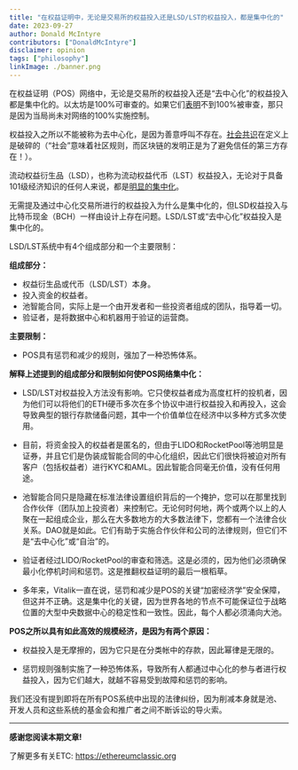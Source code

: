 ```yaml
---
title: "在权益证明中，无论是交易所的权益投入还是LSD/LST的权益投入，都是集中化的"
date: 2023-09-27
author: Donald McIntyre
contributors: ["DonaldMcIntyre"]
disclaimer: opinion
tags: ["philosophy"]
linkImage: ./banner.png
---
```


在权益证明（POS）网络中，无论是交易所的权益投入还是“去中心化”的权益投入都是集中化的。以太坊是100%可审查的。如果它们[表明](https://www.mevwatch.info/)不到100%被审查，那只是因为当局尚未对网络的100%实施控制。

权益投入之所以不能被称为去中心化，是因为善意呼叫不存在。[社会共识](https://ethereumclassic.org/blog/2023-01-25-ethereums-social-consensus-vs-ethereum-classics-code-is-law)在定义上是破碎的（“社会”意味着社区规则，而区块链的发明正是为了避免信任的第三方存在！）。

流动权益衍生品（LSD），也称为流动权益代币（LST）权益投入，无论对于具备101级经济知识的任何人来说，都是[明显的集中化](https://ethereumclassic.org/blog/2023-02-22-ethereum-classic-is-censorship-resistant-ethereum-is-not)。

无需提及通过中心化交易所进行的权益投入为什么是集中化的，但LSD权益投入与比特币现金（BCH）一样由设计上存在问题。LSD/LST或“去中心化”权益投入是集中化的。

LSD/LST系统中有4个组成部分和一个主要限制：

**组成部分：**

- 权益衍生品或代币（LSD/LST）本身。
- 投入资金的权益者。
- 池智能合同，实际上是一个由开发者和一些投资者组成的团队，指导着一切。
- 验证者，是将数据中心和机器用于验证的运营商。

**主要限制：**

- POS具有惩罚和减少的规则，强加了一种恐怖体系。

**解释上述提到的组成部分和限制如何使POS网络集中化：**

- LSD/LST对权益投入方法没有影响。它只使权益者成为高度杠杆的投机者，因为他们可以将他们的ETH硬币多次在多个协议中进行权益投入和再投入，这会导致典型的银行存款储备问题，其中一个价值单位在经济中以多种方式多次使用。

- 目前，将资金投入的权益者是匿名的，但由于LIDO和RocketPool等池明显是证券，并且它们是伪装成智能合同的中心化组织，因此它们很快将被迫对所有客户（包括权益者）进行KYC和AML。因此智能合同毫无价值，没有任何用途。

- 池智能合同只是隐藏在标准法律设置组织背后的一个掩护，您可以在那里找到合作伙伴（团队加上投资者）来控制它。无论何时何地，两个或两个以上的人聚在一起组成企业，那么在大多数地方的大多数法律下，您都有一个法律合伙关系。DAO就是如此。它们有助于实施合作伙伴和公司的法律规则，但它们不是“去中心化”或“自治”的。

- 验证者经过LIDO/RocketPool的审查和筛选。这是必须的，因为他们必须确保最小化停机时间和惩罚。这是推翻权益证明的最后一根稻草。

- 多年来，Vitalik一直在说，惩罚和减少是POS的关键“加密经济学”安全保障，但这并不正确。这是集中化的关键，因为世界各地的节点不可能保证位于战略位置的大型中央数据中心的稳定性和一致性。因此，每个人都必须涌向大池。

**POS之所以具有如此高效的规模经济，是因为有两个原因：**

- 权益投入是无摩擦的，因为它只是在分类帐中的存款，因此幂律是无限的。

- 惩罚规则强制实施了一种恐怖体系，导致所有人都通过中心化的参与者进行权益投入，因为它们越大，就越不容易受到故障和惩罚的影响。

我们还没有提到即将在所有POS系统中出现的法律纠纷，因为削减本身就是池、开发人员和这些系统的基金会和推广者之间不断诉讼的导火索。

---

**感谢您阅读本期文章!**

了解更多有关ETC: https://ethereumclassic.org
